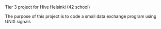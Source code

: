 Tier 3 project for Hive Helsinki (42 school)

The purpose of this project is to code a small data exchange program
using UNIX signals
